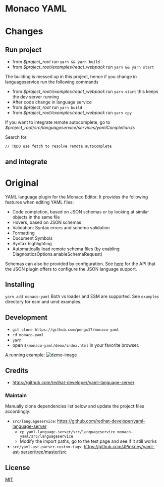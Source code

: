 # Monaco YAML

# Changes

## Run project

- from *$project_root* run `yarn && yarn build`
- from *$project_root/examples/react_webpack* run `yarn && yarn start`

The building is messed up in this project, hence if you change in languageservice run the following commands

- from *$project_root/examples/react_webpack* run `yarn start` this keeps the dev server running
- After code change in language service
- from *$project_root* run `yarn build`
- from *$project_root/examples/react_webpack* run `yarn cpy`

If you want to integrate remote autocomplete, go to *$project_root/src/languageservice/services/yamlCompletion.ts*

Search for
```
// TODO use fetch to resolve remote autocomplete
```

and integrate
---

# Original

YAML language plugin for the Monaco Editor. It provides the following features when editing YAML files:
* Code completion, based on JSON schemas or by looking at similar objects in the same file
* Hovers, based on JSON schemas
* Validation: Syntax errors and schema validation
* Formatting
* Document Symbols
* Syntax highlighting
* Automatically load remote schema files (by enabling DiagnosticsOptions.enableSchemaRequest)

Schemas can also be provided by configuration. See [here](https://github.com/Microsoft/monaco-json/blob/master/src/monaco.d.ts)
for the API that the JSON plugin offers to configure the JSON language support.

## Installing

`yarn add monaco-yaml`
Both vs loader and ESM are supported.
See `examples` directory for esm and umd examples.

## Development

* `git clone https://github.com/pengx17/monaco-yaml`
* `cd monaco-yaml`
* `yarn`
* open `$/monaco-yaml/demo/index.html` in your favorite browser.

A running example:
![demo-image](test-demo.png)

## Credits
- https://github.com/redhat-developer/yaml-language-server

### Maintain
Manually clone dependencies list below and update the project files accordingly:
- `src/languageservice`: https://github.com/redhat-developer/yaml-language-server
  - `cp yaml-language-server/src/languageservice monaco-yaml/src/languageservice`
  - Modify the import paths, go to the test page and see if it still works
- `src/yaml-ast-parser-custom-tags`: https://github.com/JPinkney/yaml-ast-parser/tree/master/src

## License
[MIT](https://github.com/pengx17/monaco-yaml/blob/master/LICENSE.md)
